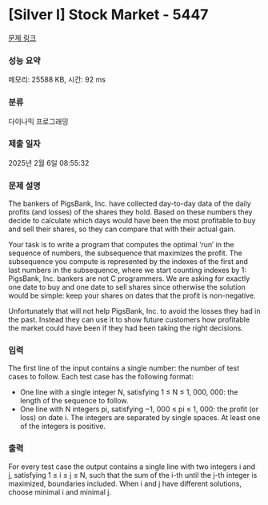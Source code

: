 # [Silver I] Stock Market - 5447 

[문제 링크](https://www.acmicpc.net/problem/5447) 

### 성능 요약

메모리: 25588 KB, 시간: 92 ms

### 분류

다이나믹 프로그래밍

### 제출 일자

2025년 2월 6일 08:55:32

### 문제 설명

<p>The bankers of PigsBank, Inc. have collected day-to-day data of the daily profits (and losses) of the shares they hold. Based on these numbers they decide to calculate which days would have been the most profitable to buy and sell their shares, so they can compare that with their actual gain.</p>

<p>Your task is to write a program that computes the optimal ‘run’ in the sequence of numbers, the subsequence that maximizes the profit. The subsequence you compute is represented by the indexes of the first and last numbers in the subsequence, where we start counting indexes by 1: PigsBank, Inc. bankers are not C programmers. We are asking for exactly one date to buy and one date to sell shares since otherwise the solution would be simple: keep your shares on dates that the profit is non-negative.</p>

<p>Unfortunately that will not help PigsBank, Inc. to avoid the losses they had in the past. Instead they can use it to show future customers how profitable the market could have been if they had been taking the right decisions.</p>

### 입력 

 <p>The first line of the input contains a single number: the number of test cases to follow. Each test case has the following format:</p>

<ul>
	<li>One line with a single integer N, satisfying 1 ≤ N ≤ 1, 000, 000: the length of the sequence to follow.</li>
	<li>One line with N integers pi, satisfying −1, 000 ≤ pi ≤ 1, 000: the profit (or loss) on date i. The integers are separated by single spaces. At least one of the integers is positive.</li>
</ul>

### 출력 

 <p>For every test case the output contains a single line with two integers i and j, satisfying 1 ≤ i ≤ j ≤ N, such that the sum of the i-th until the j-th integer is maximized, boundaries included. When i and j have different solutions, choose minimal i and minimal j.</p>

